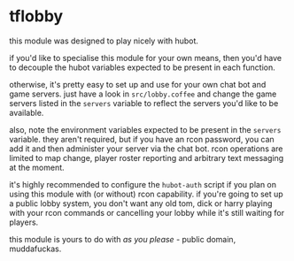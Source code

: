 tflobby
=======

this module was designed to play nicely with hubot.

if you'd like to specialise this module for your own means, then you'd have to decouple the hubot variables expected to be present in each function.

otherwise, it's pretty easy to set up and use for your own chat bot and game servers. just have a look in `src/lobby.coffee` and change the game servers listed in the `servers` variable to reflect the servers you'd like to be available.

also, note the environment variables expected to be present in the `servers` variable. they aren't required, but if you have an rcon password, you can add it and then administer your server via the chat bot. rcon operations are limited to map change, player roster reporting and arbitrary text messaging at the moment.

it's highly recommended to configure the `hubot-auth` script if you plan on using this module with (or without) rcon capability. if you're going to set up a public lobby system, you don't want any old tom, dick or harry playing with your rcon commands or cancelling your lobby while it's still waiting for players.

this module is yours to do with _as you please_ - public domain, muddafuckas.
